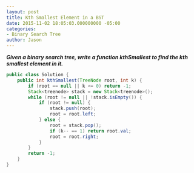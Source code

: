 ```yaml
---
layout: post
title: Kth Smallest Element in a BST
date: 2015-11-02 18:05:03.000000000 -05:00
categories:
- Binary Search Tree
author: Jason
---
```

<p><strong><em>Given a binary search tree, write a function kthSmallest to find the kth smallest element in it.</em></strong></p>


``` java
public class Solution {
    public int kthSmallest(TreeNode root, int k) {
        if (root == null || k <= 0) return -1;
        Stack<treenode> stack = new Stack<treenode>();
        while (root != null || !stack.isEmpty()) {
            if (root != null) {
                stack.push(root);
                root = root.left;
            } else {
                root = stack.pop();
                if (k-- == 1) return root.val;
                root = root.right;
            }
        }
        return -1;
    }
}
```

